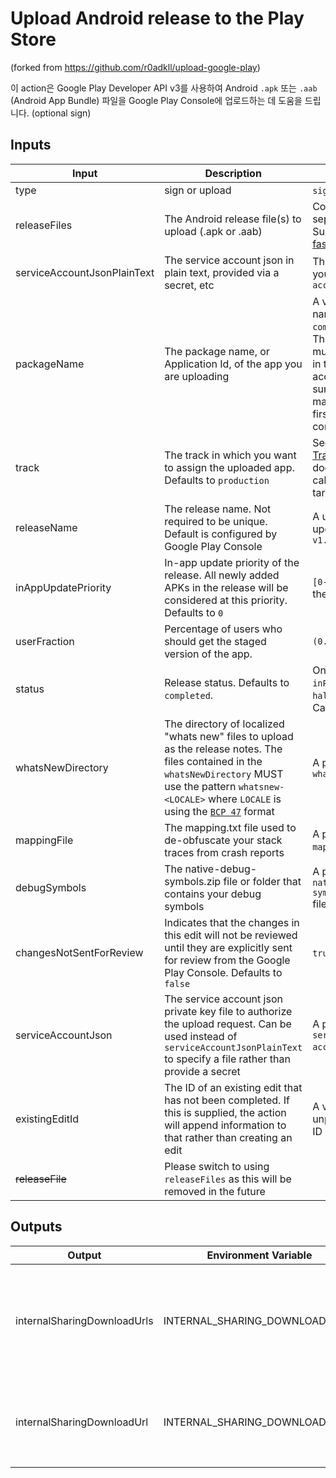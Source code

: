 # Upload Android release to the Play Store

(forked from https://github.com/r0adkll/upload-google-play)

이 action은 Google Play Developer API v3를 사용하여 Android `.apk` 또는 `.aab` (Android App Bundle)
파일을 Google Play Console에 업로드하는 데 도움을 드립니다. (optional sign)

## Inputs

| Input                       | Description                                                                                                                                                                                                                                           | Value                                                                                                                                                                                 | Required                              |
| --------------------------- | ----------------------------------------------------------------------------------------------------------------------------------------------------------------------------------------------------------------------------------------------------- | ------------------------------------------------------------------------------------------------------------------------------------------------------------------------------------- | ------------------------------------- |
| type                        | sign or upload                                                                                                                                                                                                                                        | `sign`, `upload`                                                                                                                                                                      | true                                  |
| releaseFiles                | The Android release file(s) to upload (.apk or .aab)                                                                                                                                                                                                  | Comma-separated paths. Supports glob via [fast-glob](https://github.com/mrmlnc/fast-glob)                                                                                             | true                                  |
| serviceAccountJsonPlainText | The service account json in plain text, provided via a secret, etc                                                                                                                                                                                    | The contents of your `service-account.json`                                                                                                                                           | true (or serviceAccountJson)          |
| packageName                 | The package name, or Application Id, of the app you are uploading                                                                                                                                                                                     | A valid package name, e.g. `com.example.myapp`. The packageName must already exist in the play console account, so make sure you upload a manual apk or aab first through the console | true                                  |
| track                       | The track in which you want to assign the uploaded app. Defaults to `production`                                                                                                                                                                      | See [APKs and Tracks](https://developers.google.com/android-publisher/tracks#adding_and_modifying_apks) documentation for calculating your target track name                          | true                                  |
| releaseName                 | The release name. Not required to be unique. Default is configured by Google Play Console                                                                                                                                                             | A user-friendly update name, e.g. `v1.0.0`                                                                                                                                            | false                                 |
| inAppUpdatePriority         | In-app update priority of the release. All newly added APKs in the release will be considered at this priority. Defaults to `0`                                                                                                                       | `[0-5]`, where `5` is the highest priority                                                                                                                                            | false                                 |
| userFraction                | Percentage of users who should get the staged version of the app.                                                                                                                                                                                     | `(0.0-1.0)`                                                                                                                                                                           | false                                 |
| status                      | Release status. Defaults to `completed`.                                                                                                                                                                                                              | One of `completed`, `inProgress`, `halted`, `draft`. Cannot be null.                                                                                                                  | false                                 |
| whatsNewDirectory           | The directory of localized "whats new" files to upload as the release notes. The files contained in the `whatsNewDirectory` MUST use the pattern `whatsnew-<LOCALE>` where `LOCALE` is using the [`BCP 47`](https://tools.ietf.org/html/bcp47) format | A path to a valid `whatsNewDirectory`                                                                                                                                                 | false                                 |
| mappingFile                 | The mapping.txt file used to de-obfuscate your stack traces from crash reports                                                                                                                                                                        | A path to a valid `mapping.txt` file                                                                                                                                                  | false                                 |
| debugSymbols                | The native-debug-symbols.zip file or folder that contains your debug symbols                                                                                                                                                                          | A path to a valid `native-debug-symbols.zip file` file or a folder                                                                                                                    | false                                 |
| changesNotSentForReview     | Indicates that the changes in this edit will not be reviewed until they are explicitly sent for review from the Google Play Console. Defaults to `false`                                                                                              | `true` or `false`                                                                                                                                                                     | `false`                               |
| serviceAccountJson          | The service account json private key file to authorize the upload request. Can be used instead of `serviceAccountJsonPlainText` to specify a file rather than provide a secret                                                                        | A path to a valid `service-account.json` file                                                                                                                                         | true (or serviceAccountJsonPlainText) |
| existingEditId              | The ID of an existing edit that has not been completed. If this is supplied, the action will append information to that rather than creating an edit                                                                                                  | A valid, unpublished Edit ID                                                                                                                                                          | false                                 |
| ~~releaseFile~~             | Please switch to using `releaseFiles` as this will be removed in the future                                                                                                                                                                           |                                                                                                                                                                                       | false                                 |

## Outputs

| Output                      | Environment Variable           | Description                                                                                                |
| --------------------------- | ------------------------------ | ---------------------------------------------------------------------------------------------------------- |
| internalSharingDownloadUrls | INTERNAL_SHARING_DOWNLOAD_URLS | A JSON list containing the download urls for every release file uploaded using the `internalsharing` track |
| internalSharingDownloadUrl  | INTERNAL_SHARING_DOWNLOAD_URL  | The download url for the last release file uploaded using the `internalsharing` track                      |
